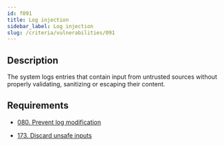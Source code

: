 ```yaml
---
id: f091
title: Log injection
sidebar_label: Log injection
slug: /criteria/vulnerabilities/091
---
```


## Description

The system logs entries
that contain input from untrusted sources
without properly validating,
sanitizing or escaping their content.

## Requirements

- [080. Prevent log modification](/criteria/requirements/080)

- [173. Discard unsafe inputs](/criteria/requirements/173)
